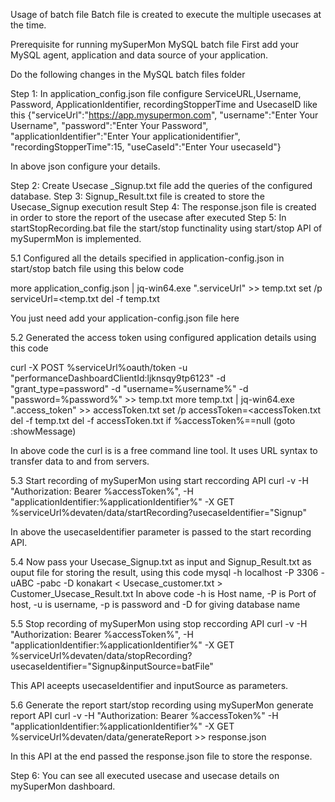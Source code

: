 Usage of batch file
Batch file is created to execute the multiple usecases at the time. 

Prerequisite for running  mySuperMon MySQL batch file
First add your MySQL agent, application and data source of your application.

Do the following changes in the MySQL batch files folder

Step 1: In application_config.json file configure ServiceURL,Username, Password, ApplicationIdentifier, recordingStopperTime and UsecaseID like this
{"serviceUrl":"https://app.mysupermon.com",
 "username":"Enter Your Username", 
"password":"Enter Your Password", 
"applicationIdentifier":"Enter Your applicationidentifier", 
"recordingStopperTime":15,
"useCaseId":"Enter Your usecaseId"}

In above json configure your details. 
 
Step 2: Create Usecase _Signup.txt file add the queries of the configured database.
Step 3: Signup_Result.txt file is created to store the Usecase_Signup execution result
Step 4: The response.json file is created in order to store the report of the usecase after executed
Step 5: In startStopRecording.bat file the start/stop functinality using start/stop API of mySupermMon is implemented.

5.1 Configured all the details specified in application-config.json in start/stop batch file using this below code

more application_config.json | jq-win64.exe ".serviceUrl" >> temp.txt
set /p serviceUrl=<temp.txt
del -f temp.txt

You just need add your application-config.json file here

5.2 Generated the access token using configured application details using this code

curl -X POST %serviceUrl%oauth/token -u "performanceDashboardClientId:ljknsqy9tp6123" -d "grant_type=password" -d "username=%username%" -d "password=%password%" >> temp.txt
more temp.txt | jq-win64.exe ".access_token" >> accessToken.txt
set /p accessToken=<accessToken.txt
del -f temp.txt
del -f accessToken.txt
if %accessToken%==null (goto :showMessage)

In above code the curl is is a free command line tool. It uses URL syntax to transfer data to and from servers.

5.3 Start recording of mySuperMon using start reccording API 
curl -v -H "Authorization: Bearer %accessToken%", -H "applicationIdentifier:%applicationIdentifier%" -X GET %serviceUrl%devaten/data/startRecording?usecaseIdentifier="Signup"

In above the usecaseIdentifier parameter is passed to the start recording API. 


5.4 Now pass your Usecase_Signup.txt as input and Signup_Result.txt as ouput file for storing the result, using this code
mysql -h localhost -P 3306 -uABC -pabc -D konakart < Usecase_customer.txt > Customer_Usecase_Result.txt
In above code -h is Host name, -P is Port of host, -u is username, -p is password and -D for giving database name

5.5 Stop recording of mySuperMon using stop reccording API 
curl -v -H "Authorization: Bearer %accessToken%", -H "applicationIdentifier:%applicationIdentifier%" -X GET %serviceUrl%devaten/data/stopRecording?usecaseIdentifier="Signup&inputSource=batFile"

This API aceepts usecaseIdentifier and inputSource as parameters.

5.6 Generate the report start/stop recording using mySuperMon generate report API 
curl -v -H "Authorization: Bearer %accessToken%" -H "applicationIdentifier:%applicationIdentifier%" -X GET %serviceUrl%devaten/data/generateReport >> response.json
 
In this API at the end passed the response.json file to store the response.

Step 6: You can see all executed usecase and usecase details on mySuperMon dashboard.





 
 

 
